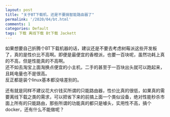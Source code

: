 ```yaml
---
layout: post
title: "关于BT下载机，还是不要搞智能路由器了"
permalink: '/2020/04/bt.html'
comments: 1
categories: Default
tags: 下载 离线下载 Bt下载 Jackett
---
```

如果想要自己折腾个BT下载机器的话，建议还是不要去考虑树莓派这些开发板了，真的是性价比不高啊。即便是最便宜的香橙派，也要一百块呢，虽然功耗上真的不高，但是性能真的不高啊。  
还不如去淘宝上面淘换点便宜的小主机，二手的甚至于一百块出头就可以跑起来，且耗电量也不是很高。  
反正都是装个linux基本都没啥差别的。  
  
还有就是同样不建议花大价钱买所谓的只能路由器，性价比真的很低，如果真的需要离线下载之类的需求，可以把省下来的前搞上面一个类似设备，绝对性能秒杀市面上所有的只能路由，那些所谓的功能真的都只是噱头，实用性不高，搞个docker，还有什么不能做呢？
